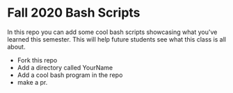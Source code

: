 # Fall 2020 Bash Scripts

In this repo you can add some cool bash scripts showcasing what you've learned this semester. This will help future students see what this class is all about.


* Fork this repo
* Add a directory called YourName
* Add a cool bash program in the repo
* make a pr.
